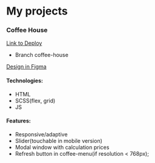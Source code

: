 # My projects

### Coffee House
[Link to Deploy](https://maracash41.github.io/portfolio/coffee-house/coffee-house/index.html)
- Branch coffee-house

[Design in Figma](https://www.figma.com/file/ignoOrlkjwztKGWekZy5rK/Coffee-House-(Copy)?type=design&node-id=0%3A1&mode=dev)
#### Technologies: 
- HTML
- SCSS(flex, grid)
- JS

#### Features:
- Responsive/adaptive
- Slider(touchable in mobile version)
- Modal window with calculation prices
- Refresh button in coffee-menu(if resolution < 768px);
